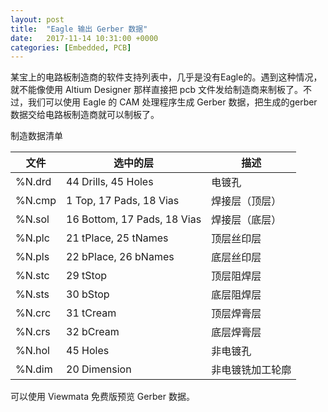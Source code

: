 ```yaml
---
layout: post
title:  "Eagle 输出 Gerber 数据"
date:   2017-11-14 10:31:00 +0000
categories: [Embedded, PCB]
---
```


某宝上的电路板制造商的软件支持列表中，几乎是没有Eagle的。遇到这种情况，就不能像使用 Altium  Designer 那样直接把 pcb 文件发给制造商来制板了。不过，我们可以使用 Eagle 的 CAM 处理程序生成 Gerber 数据，把生成的gerber数据交给电路板制造商就可以制板了。

制造数据清单

| 文件   | 选中的层                        | 描述             |
| ------ | ------------------------------- | ---------------- |
| %N.drd | 44  Drills,  45  Holes          | 电镀孔           |
| %N.cmp | 1 Top,  17  Pads,  18 Vias      | 焊接层（顶层）   |
| %N.sol | 16  Bottom,  17  Pads,  18 Vias | 焊接层（底层）   |
| %N.plc | 21  tPlace,  25  tNames         | 顶层丝印层       |
| %N.pls | 22  bPlace,  26  bNames         | 底层丝印层       |
| %N.stc | 29  tStop                       | 顶层阻焊层       |
| %N.sts | 30  bStop                       | 底层阻焊层       |
| %N.crc | 31  tCream                      | 顶层焊膏层       |
| %N.crs | 32  bCream                      | 底层焊膏层       |
| %N.hol | 45  Holes                       | 非电镀孔         |
| %N.dim | 20  Dimension                   | 非电镀铣加工轮廓 |

可以使用 Viewmata 免费版预览 Gerber 数据。